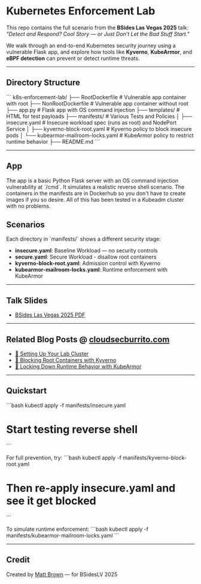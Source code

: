 # Kubernetes Enforcement Lab

This repo contains the full scenario from the **BSides Las Vegas 2025** talk: _"Detect and Respond? Cool Story — or Just Don’t Let the Bad Stuff Start."_

We walk through an end-to-end Kubernetes security journey using a vulnerable Flask app, and explore how tools like **Kyverno**, **KubeArmor**, and **eBPF detection** can prevent or detect runtime threats.

---

## Directory Structure

\`\`\`
k8s-enforcement-lab/
├── RootDockerfile                     # Vulnerable app container with root
├── NonRootDockerfile                  # Vulnerable app container without root
├── app.py                             # Flask app with OS command injection
├── templates/                         # HTML for test payloads
├── manifests/                         # Various Tests and Policies
│   ├── insecure.yaml                  # Insecure workload spec (runs as root) and NodePort Service
│   ├── kyverno-block-root.yaml        # Kyverno policy to block insecure pods
│   └── kubearmor-mailroom-locks.yaml  # KubeArmor policy to restrict runtime behavior
├── README.md
\`\`\`

---

## App
The app is a basic Python Flask server with an OS command injection vulnerability at \`/cmd\`. It simulates a realistic reverse shell scenario. The containers in the manifests are in Dockerhub so you don't have to create images if you so desire. All of this has been tested in a Kubeadm cluster with no problems.

## Scenarios
Each directory in \`manifests/\` shows a different security stage:
- **insecure.yaml**: Baseline Workload — no security controls
- **secure.yaml**: Secure Workload - disallow root containers
- **kyverno-block-root.yaml**: Admission control with Kyverno
- **kubearmor-mailroom-locks.yaml**: Runtime enforcement with KubeArmor

---

## Talk Slides
- [BSides Las Vegas 2025 PDF](./BSidesLV2025_Talk.pdf)

---

## Related Blog Posts @ [cloudsecburrito.com](https://cloudsecburrito.com)

- [📘 Setting Up Your Lab Cluster](https://cloudsecburrito.com/lab-cluster-setup)
- [🔧 Blocking Root Containers with Kyverno](https://cloudsecburrito.com/kyverno-part-2)
- [🔐 Locking Down Runtime Behavior with KubeArmor](https://cloudsecburrito.com/kubearmor-series)

---

## Quickstart

\`\`\`bash
kubectl apply -f manifests/insecure.yaml
# Start testing reverse shell
\`\`\`

For full prevention, try:
\`\`\`bash
kubectl apply -f manifests/kyverno-block-root.yaml
# Then re-apply insecure.yaml and see it get blocked
\`\`\`

To simulate runtime enforcement:
\`\`\`bash
kubectl apply -f manifests/kubearmor-mailroom-locks.yaml
\`\`\`

---

## Credit
Created by [Matt Brown](https://cloudsecburrito.com) — for BSidesLV 2025
